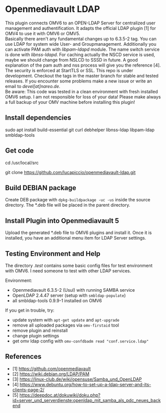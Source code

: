 # Openmediavault LDAP

This plugin connects OMV6 to an OPEN-LDAP Server for centralized user management
and authentification. It adapts the official LDAP plugin [1] for OMV4 to use it
with OMV6 or OMV5.  
Basically there aren't any fundamental changes up to 6.3.5-2 tag. You can use LDAP
for system wide User- and Groupmanagement. Additionally you can activate PAM auth 
with *libpam-ldapd* module. The name switch service is done with *libnss-ldapd*.
For caching actually the NSCD service is used, maybe we should change from NSLCD to 
SSSD in future. A good explanation of the pam auth and nss process will give
you the reference [4].  
The security is enforced at StartTLS or SSL. 
This repo is under development. Checkout the tags in the master branch for stable 
and tested releases. If you encounter some problems make a new issue or write an email
to *devel[at]nareo.de*.  
Be aware: This code was tested in a clean environment with fresh installed OMV6 setup.
I am not responsible for loss of your data! Please make always a full backup
of your OMV machine before installing this plugin!

## Install dependencies

sudo apt install build-essential git curl debhelper libnss-ldap libpam-ldap smbldap-tools

## Get code

cd /usr/local/src

git clone https://github.com/lucapiccio/openmediavault-ldap.git


## Build DEBIAN package

Create DEB package with `dpkg-buildpackage -uc -us` inside the
source directory. The \*.deb file will be placed in the parent
directory.

## Install Plugin into Openmediavault 5

Upload the generated \*.deb file to OMV6 plugins and install it. Once it is
installed, you have an additional menu item for LDAP Server settings.

## Testing Environment and Help

The directory *.test* contains some basic config files for test environment
with OMV6. I need someone to test with other LDAP services.

Environment:
* Openmediavault 6.3.5-2 (Usul) with running SAMBA service
* OpenLDAP 2.4.47 server (setup with `smbldap-populate`)
* all smbldap-tools 0.9.9-1 installed on OMV6

If you get in trouble, try:
* update system with `apt-get update` and `apt-upgrade`
* remove all uploaded packages via `omv-firstaid` tool
* remove plugin and reinstall
* change plugin settings
* get omv ldap config with `omv-confdbadm read "conf.service.ldap"`

## References
* [1]  https://github.com/openmediavault
* [2]  https://wiki.debian.org/LDAP/PAM
* [3]  https://linux-club.de/wiki/opensuse/Samba_und_OpenLDAP
* [4]  https://www.debuntu.org/how-to-set-up-a-ldap-server-and-its-clients-page-2/
* [5]  https://deepdoc.at/dokuwiki/doku.php?id=server_und_serverdienste:openldap_mit_samba_als_pdc_neues_backend
